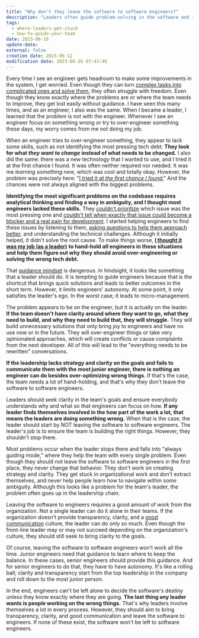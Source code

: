 ```yaml
---
title: "Why don't they leave the software to software engineers?"
description: "Leaders often guide problem-solving in the software and involve themselves in every decision. Instead, they should clarify the goal and bring transparency to problems."
tags:
  - where-leaders-get-stuck
  - how-to-guide-your-team
date: 2023-06-16
update-date:
external: false
creation date: 2023-06-12
modification date: 2023-06-26 07:43:40
---
```


Every time I see an engineer gets headroom to make some improvements in the system, I get worried. Even though they can turn [complex tasks into complicated ones and solve them](https://thecynefin.co/about-us/about-cynefin-framework/), they often struggle with freedom. Even though they know exactly where the problems are or where the team needs to improve, they get lost easily without guidance. I have seen this many times, and as an engineer, I also was the same. When I became a leader, I learned that the problem is not with the engineer. Whenever I see an engineer focus on something wrong or try to over-engineer something these days, my worry comes from me not doing my job.

When an engineer tries to over-engineer something, they appear to lack some skills, such as not identifying the most pressing tech debt. **They look for what _they want to change_ instead of what needs to be changed.** I also did the same: there was a new technology that I wanted to use, and I tried it at the first chance I found. It was often neither required nor needed. It was me _learning something new_, which was cool and totally okay. However, the problem was precisely here: "[I tried it _at the first chance I found_.](https://mediations.candost.blog/p/mektup-27)" And the chances were not always aligned with the biggest problems.

**Identifying the most significant problems on the codebase requires analytical thinking and finding a way in ambiguity, and I thought most engineers lacked these skills.** They [couldn't prioritize](https://mediations.candost.blog/p/prioritization-skills-for-senior-and-staff-software-engineers) which issue was the most pressing one and [couldn't tell when exactly that issue could become a blocker and a real pain for development](https://mediations.candost.blog/p/mektup-45). I started helping engineers to find these issues by listening to them, [asking questions to help them approach better](https://mediations.candost.blog/p/questioning-vs-asking), and understanding the technical challenges. Although it initially helped, it didn't solve the root cause. To make things worse, [**I thought it was my job (as a leader)**](https://mediations.candost.blog/p/the-real-difficulty-of-engineering-leadership) **to hand-hold _all_ engineers in these situations and help them figure out why they should avoid over-engineering or solving the wrong tech debt.**

That [guidance mindset](https://mediations.candost.blog/p/mektup-37) is dangerous. In hindsight, it looks like something that a leader should do. It is tempting to guide engineers because that is the shortcut that brings quick solutions and leads to better outcomes in the short term. However, it limits engineers' autonomy. At some point, it only satisfies the leader's ego. In the worst case, it leads to micro-management.

The problem appears to be on the engineer, but it is actually on the leader. **If the team doesn't have clarity around where they want to go, what they need to build, and why they need to build that, they will struggle.** They will build unnecessary solutions that only bring joy to engineers and have no use now or in the future. They will over-engineer things or take very opinionated approaches, which will create conflicts or cause complaints from the next developer. All of this will lead to the "everything needs to be rewritten" conversations.

**If the leadership lacks strategy and clarity on the goals and fails to communicate them with the most junior engineer, there is nothing an engineer can do besides over-optimizing wrong things**. If that's the case, the team needs a lot of hand-holding, and that's why they don't leave the software to software engineers.

Leaders should seek clarity in the team's goals and ensure everybody understands why and what so that engineers can focus on how. **If any leader finds themselves involved in the how part of the work a lot, that means the leaders are doing something wrong.** When that is the case, the leader should start by NOT leaving the software to software engineers. The leader's job is to ensure the team is building the right things. However, they shouldn't stop there.

Most problems occur when the leader stops there and falls into "always guiding mode," where they help the team with every single problem. Even though they should not leave the software to software engineers in the first place, they never change that behavior. They don't work on creating strategy and clarity. They get stuck in organizational work and don't extract themselves, and never help people learn how to navigate within _some_ ambiguity. Although this looks like a problem for the team's leader, the problem often goes up in the leadership chain.

Leaving the software to engineers requires a good amount of work from the organization. Not a single leader can do it alone in their teams. If the organization doesn't provide transparency, clarity, and a [good communication](https://mediations.candost.blog/p/communicating-decisions-in-the-organizations) culture, the leader can do only so much. Even though the front-line leader may or may not succeed depending on the organization's culture, they should still seek to bring clarity to the goals.

Of course, leaving the software to software engineers won't work all the time. Junior engineers need that guidance to learn where to keep the balance. In these cases, senior engineers should provide this guidance. And for senior engineers to do that, they have to have autonomy. It's like a rolling ball; clarity and transparency start from the top leadership in the company and roll down to the most junior person.

In the end, engineers can't be left alone to decide the software's destiny unless they know exactly where they are going. **The last thing any leader wants is people working on the wrong things.** That's why leaders involve themselves a lot in every process. However, they should aim to bring transparency, clarity, and good communication and leave the software to engineers. If none of these exist, the software won't be left to software engineers.
